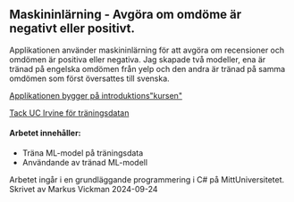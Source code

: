 ## Maskininlärning - Avgöra om omdöme är negativt eller positivt.

Applikationen använder maskininlärning för att avgöra om recensioner och omdömen är positiva eller negativa. Jag skapade två modeller, ena är tränad på engelska omdömen från yelp och den andra är tränad på samma omdömen som först översattes till svenska.

[Applikationen bygger på introduktions"kursen"](https://dotnet.microsoft.com/en-us/learn/ml-dotnet/get-started-tutorial/intro) 

[Tack UC Irvine för träningsdatan](https://archive.ics.uci.edu/dataset/331/sentiment+labelled+sentences)

#### Arbetet innehåller:
* Träna ML-model på träningsdata
* Användande av tränad ML-modell

Arbetet ingår i en grundläggande programmering i C# på MittUniversitetet.
Skrivet av Markus Vickman 2024-09-24
